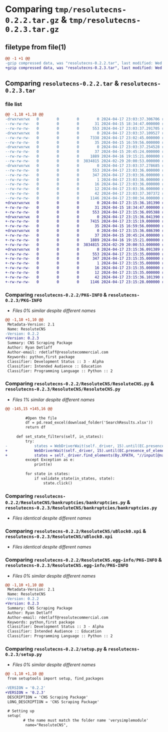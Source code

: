 # Comparing `tmp/resolutecns-0.2.2.tar.gz` & `tmp/resolutecns-0.2.3.tar.gz`

## filetype from file(1)

```diff
@@ -1 +1 @@
-gzip compressed data, was "resolutecns-0.2.2.tar", last modified: Wed Apr 17 23:03:37 2024, max compression
+gzip compressed data, was "resolutecns-0.2.3.tar", last modified: Wed Apr 17 23:15:36 2024, max compression
```

## Comparing `resolutecns-0.2.2.tar` & `resolutecns-0.2.3.tar`

### file list

```diff
@@ -1,18 +1,18 @@
-drwxrwxrwx   0        0        0        0 2024-04-17 23:03:37.306706 resolutecns-0.2.2/
--rw-rw-rw-   0        0        0       31 2024-04-15 18:34:47.000000 resolutecns-0.2.2/MANIFEST.in
--rw-rw-rw-   0        0        0      553 2024-04-17 23:03:37.291705 resolutecns-0.2.2/PKG-INFO
-drwxrwxrwx   0        0        0        0 2024-04-17 23:03:37.109527 resolutecns-0.2.2/ResoluteCNS/
--rw-rw-rw-   0        0        0     7338 2024-04-17 23:02:45.000000 resolutecns-0.2.2/ResoluteCNS/ResoluteCNS.py
--rw-rw-rw-   0        0        0       35 2024-04-15 16:59:56.000000 resolutecns-0.2.2/ResoluteCNS/__init__.py
-drwxrwxrwx   0        0        0        0 2024-04-17 23:03:37.254528 resolutecns-0.2.2/ResoluteCNS/bankruptcies/
--rw-rw-rw-   0        0        0       37 2024-04-15 20:45:24.000000 resolutecns-0.2.2/ResoluteCNS/bankruptcies/__init__.py
--rw-rw-rw-   0        0        0     1889 2024-04-16 19:15:21.000000 resolutecns-0.2.2/ResoluteCNS/bankruptcies/bankruptcies.py
--rw-rw-rw-   0        0        0  3834815 2024-02-29 20:00:53.000000 resolutecns-0.2.2/ResoluteCNS/uBlock0.xpi
-drwxrwxrwx   0        0        0        0 2024-04-17 23:03:37.278685 resolutecns-0.2.2/ResoluteCNS.egg-info/
--rw-rw-rw-   0        0        0      553 2024-04-17 23:03:36.000000 resolutecns-0.2.2/ResoluteCNS.egg-info/PKG-INFO
--rw-rw-rw-   0        0        0      347 2024-04-17 23:03:36.000000 resolutecns-0.2.2/ResoluteCNS.egg-info/SOURCES.txt
--rw-rw-rw-   0        0        0        1 2024-04-17 23:03:36.000000 resolutecns-0.2.2/ResoluteCNS.egg-info/dependency_links.txt
--rw-rw-rw-   0        0        0       16 2024-04-17 23:03:36.000000 resolutecns-0.2.2/ResoluteCNS.egg-info/requires.txt
--rw-rw-rw-   0        0        0       12 2024-04-17 23:03:36.000000 resolutecns-0.2.2/ResoluteCNS.egg-info/top_level.txt
--rw-rw-rw-   0        0        0       42 2024-04-17 23:03:37.307372 resolutecns-0.2.2/setup.cfg
--rw-rw-rw-   0        0        0     1146 2024-04-17 23:00:34.000000 resolutecns-0.2.2/setup.py
+drwxrwxrwx   0        0        0        0 2024-04-17 23:15:36.101390 resolutecns-0.2.3/
+-rw-rw-rw-   0        0        0       31 2024-04-15 18:34:47.000000 resolutecns-0.2.3/MANIFEST.in
+-rw-rw-rw-   0        0        0      553 2024-04-17 23:15:36.095388 resolutecns-0.2.3/PKG-INFO
+drwxrwxrwx   0        0        0        0 2024-04-17 23:15:36.041390 resolutecns-0.2.3/ResoluteCNS/
+-rw-rw-rw-   0        0        0     7415 2024-04-17 23:15:19.000000 resolutecns-0.2.3/ResoluteCNS/ResoluteCNS.py
+-rw-rw-rw-   0        0        0       35 2024-04-15 16:59:56.000000 resolutecns-0.2.3/ResoluteCNS/__init__.py
+drwxrwxrwx   0        0        0        0 2024-04-17 23:15:36.086390 resolutecns-0.2.3/ResoluteCNS/bankruptcies/
+-rw-rw-rw-   0        0        0       37 2024-04-15 20:45:24.000000 resolutecns-0.2.3/ResoluteCNS/bankruptcies/__init__.py
+-rw-rw-rw-   0        0        0     1889 2024-04-16 19:15:21.000000 resolutecns-0.2.3/ResoluteCNS/bankruptcies/bankruptcies.py
+-rw-rw-rw-   0        0        0  3834815 2024-02-29 20:00:53.000000 resolutecns-0.2.3/ResoluteCNS/uBlock0.xpi
+drwxrwxrwx   0        0        0        0 2024-04-17 23:15:36.091389 resolutecns-0.2.3/ResoluteCNS.egg-info/
+-rw-rw-rw-   0        0        0      553 2024-04-17 23:15:35.000000 resolutecns-0.2.3/ResoluteCNS.egg-info/PKG-INFO
+-rw-rw-rw-   0        0        0      347 2024-04-17 23:15:35.000000 resolutecns-0.2.3/ResoluteCNS.egg-info/SOURCES.txt
+-rw-rw-rw-   0        0        0        1 2024-04-17 23:15:35.000000 resolutecns-0.2.3/ResoluteCNS.egg-info/dependency_links.txt
+-rw-rw-rw-   0        0        0       16 2024-04-17 23:15:35.000000 resolutecns-0.2.3/ResoluteCNS.egg-info/requires.txt
+-rw-rw-rw-   0        0        0       12 2024-04-17 23:15:35.000000 resolutecns-0.2.3/ResoluteCNS.egg-info/top_level.txt
+-rw-rw-rw-   0        0        0       42 2024-04-17 23:15:36.101390 resolutecns-0.2.3/setup.cfg
+-rw-rw-rw-   0        0        0     1146 2024-04-17 23:15:28.000000 resolutecns-0.2.3/setup.py
```

### Comparing `resolutecns-0.2.2/PKG-INFO` & `resolutecns-0.2.3/PKG-INFO`

 * *Files 0% similar despite different names*

```diff
@@ -1,10 +1,10 @@
 Metadata-Version: 2.1
 Name: ResoluteCNS
-Version: 0.2.2
+Version: 0.2.3
 Summary: CNS Scraping Package
 Author: Ryan Detlaff
 Author-email: rdetlaff@resolutecommercial.com
 Keywords: python,first package
 Classifier: Development Status :: 3 - Alpha
 Classifier: Intended Audience :: Education
 Classifier: Programming Language :: Python :: 2
```

### Comparing `resolutecns-0.2.2/ResoluteCNS/ResoluteCNS.py` & `resolutecns-0.2.3/ResoluteCNS/ResoluteCNS.py`

 * *Files 1% similar despite different names*

```diff
@@ -145,15 +145,16 @@
         
         #Open the file
         df = pd.read_excel(download_folder('SearchResults.xlsx'))
         return df
 
     def set_state_filters(self, in_states):
         try:
-            states = WebDriverWait(self._driver, 15).until(EC.presence_of_element_located((By.XPATH, "//input[@name='States']")))
+            WebDriverWait(self._driver, 15).until(EC.presence_of_element_located((By.XPATH, "//input[@name='States']")))
+            states = self._driver.find_elements(By.XPATH, "//input[@name='States']")
         except Exception as e:
             print(e)
 
         for state in states:
             if validate_state(in_states, state):
                 state.click()
```

### Comparing `resolutecns-0.2.2/ResoluteCNS/bankruptcies/bankruptcies.py` & `resolutecns-0.2.3/ResoluteCNS/bankruptcies/bankruptcies.py`

 * *Files identical despite different names*

### Comparing `resolutecns-0.2.2/ResoluteCNS/uBlock0.xpi` & `resolutecns-0.2.3/ResoluteCNS/uBlock0.xpi`

 * *Files identical despite different names*

### Comparing `resolutecns-0.2.2/ResoluteCNS.egg-info/PKG-INFO` & `resolutecns-0.2.3/ResoluteCNS.egg-info/PKG-INFO`

 * *Files 0% similar despite different names*

```diff
@@ -1,10 +1,10 @@
 Metadata-Version: 2.1
 Name: ResoluteCNS
-Version: 0.2.2
+Version: 0.2.3
 Summary: CNS Scraping Package
 Author: Ryan Detlaff
 Author-email: rdetlaff@resolutecommercial.com
 Keywords: python,first package
 Classifier: Development Status :: 3 - Alpha
 Classifier: Intended Audience :: Education
 Classifier: Programming Language :: Python :: 2
```

### Comparing `resolutecns-0.2.2/setup.py` & `resolutecns-0.2.3/setup.py`

 * *Files 0% similar despite different names*

```diff
@@ -1,10 +1,10 @@
 from setuptools import setup, find_packages
 
-VERSION = '0.2.2' 
+VERSION = '0.2.3' 
 DESCRIPTION = 'CNS Scraping Package'
 LONG_DESCRIPTION = 'CNS Scraping Package'
 
 # Setting up
 setup(
        # the name must match the folder name 'verysimplemodule'
         name="ResoluteCNS",
```

